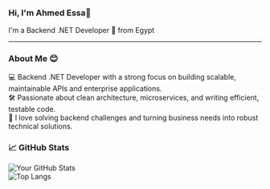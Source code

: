 ### Hi, I'm Ahmed Essa👋  
I'm a Backend .NET Developer 🧠 from Egypt

---

### About Me 😊  
💻 Backend .NET Developer with a strong focus on building scalable, maintainable APIs and enterprise applications.  
🛠️ Passionate about clean architecture, microservices, and writing efficient, testable code.  
🚀 I love solving backend challenges and turning business needs into robust technical solutions.  


### 📈 GitHub Stats  

![Your GitHub Stats](https://github-readme-stats.vercel.app/api?username=AhmedMEssa&show_icons=true&theme=radical)  
![Top Langs](https://github-readme-stats.vercel.app/api/top-langs/?username=AhmedMEssa&layout=compact&theme=radical)

